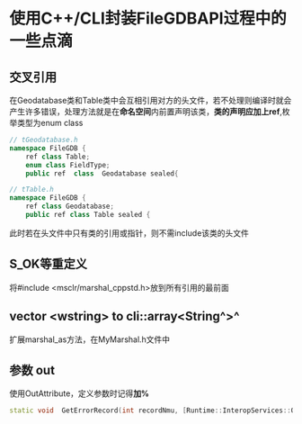 # 使用C++/CLI封装FileGDBAPI过程中的一些点滴

## 交叉引用
在Geodatabase类和Table类中会互相引用对方的头文件，若不处理则编译时就会产生许多错误，处理方法就是在**命名空间**内前置声明该类，**类的声明应加上ref**,枚举类型为enum class
```cpp
// tGeodatabase.h
namespace FileGDB {
	ref class Table;
	enum class FieldType;
	public ref  class  Geodatabase sealed{
```
```cpp
// tTable.h
namespace FileGDB {
	ref class Geodatabase;
	public ref class Table sealed {
```
此时若在头文件中只有类的引用或指针，则不需include该类的头文件

## S_OK等重定义
将#include <msclr/marshal_cppstd.h>放到所有引用的最前面

## vector \<wstring> to cli::array<String^>^
扩展marshal_as方法，在MyMarshal.h文件中

## 参数 out
使用OutAttribute，定义参数时记得**加%**
```cpp
static void  GetErrorRecord(int recordNmu, [Runtime::InteropServices::Out] int %errorCode, [Runtime::InteropServices::Out] String^ %errorDescription);
```